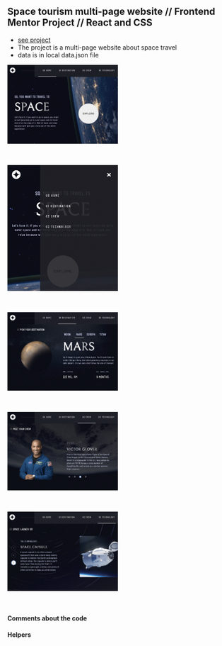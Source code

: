## Space tourism multi-page website // Frontend Mentor Project // React and CSS

- [see project](https://sweta-space-tourism-website-fm.netlify.app)
- The project is a multi-page website about space travel
- data is in local data.json file

<p align-items: center>
    <img src='./readme-images/Screenshot-space-tourism-01.png' width='250'>
</p>
<br/>
<p align-items: center>
    <img src='./readme-images/Screenshot-space-tourism-02.png' width='250'>
</p>
<br/>
<p align-items: center>
    <img src='./readme-images/Screenshot-space-tourism-03.png' width='250'>
</p>
<br/>
<p align-items: center>
    <img src='./readme-images/Screenshot-space-tourism-04.png' width='250'>
</p>
<br/>
<p align-items: center>
    <img src='./readme-images/Screenshot-space-tourism-05.png' width='250'>
</p>
<br/>

#### Comments about the code

#### Helpers
